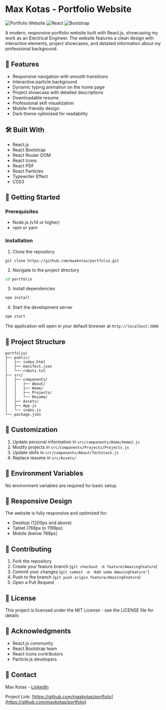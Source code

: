 # Max Kotas - Portfolio Website

![Portfolio Website](https://img.shields.io/badge/Portfolio-Website-blue)
![React](https://img.shields.io/badge/React-17.0.2-61dafb)
![Bootstrap](https://img.shields.io/badge/Bootstrap-5.1.3-7952b3)

A modern, responsive portfolio website built with React.js, showcasing my work as an Electrical Engineer. The website features a clean design with interactive elements, project showcases, and detailed information about my professional background.

## 🌟 Features

- Responsive navigation with smooth transitions
- Interactive particle background
- Dynamic typing animation on the home page
- Project showcase with detailed descriptions
- Downloadable resume
- Professional skill visualization
- Mobile-friendly design
- Dark theme optimized for readability

## 🛠️ Built With

- React.js
- React Bootstrap
- React Router DOM
- React Icons
- React PDF
- React Particles
- Typewriter Effect
- CSS3

## 🚀 Getting Started

### Prerequisites

- Node.js (v14 or higher)
- npm or yarn

### Installation

1. Clone the repository
```
git clone https://github.com/maxkotas/portfolio.git
```

2. Navigate to the project directory
```bash
cd portfolio
```

3. Install dependencies
```bash
npm install
```

4. Start the development server
```bash
npm start
```

The application will open in your default browser at `http://localhost:3000`

## 📁 Project Structure

```
portfolio/
├── public/
│   ├── index.html
│   ├── manifest.json
│   └── robots.txt
├── src/
│   ├── components/
│   │   ├── About/
│   │   ├── Home/
│   │   ├── Projects/
│   │   └── Resume/
│   ├── Assets/
│   ├── App.js
│   └── index.js
└── package.json
```

## 🎨 Customization

1. Update personal information in `src/components/Home/Home2.js`
2. Modify projects in `src/components/Projects/Projects.js`
3. Update skills in `src/components/About/Techstack.js`
4. Replace resume in `src/Assets/`

## 🔧 Environment Variables

No environment variables are required for basic setup.

## 📱 Responsive Design

The website is fully responsive and optimized for:
- Desktop (1200px and above)
- Tablet (768px to 1199px)
- Mobile (below 768px)

## 🤝 Contributing

1. Fork the repository
2. Create your feature branch (`git checkout -b feature/AmazingFeature`)
3. Commit your changes (`git commit -m 'Add some AmazingFeature'`)
4. Push to the branch (`git push origin feature/AmazingFeature`)
5. Open a Pull Request

## 📄 License

This project is licensed under the MIT License - see the LICENSE file for details

## 🙏 Acknowledgments

- React.js community
- React Bootstrap team
- React Icons contributors
- Particle.js developers

## 📧 Contact

Max Kotas - [LinkedIn](https://www.linkedin.com/in/max-kotas-008984136)

Project Link: [https://github.com/maxkotas/portfolio](https://github.com/maxkotas/portfolio)
